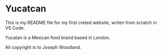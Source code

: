 # Yucatcan

This is my README file for my first creted website, writen from scratch in VS Code.

Yucatan is a Mexican food brand based in London.

All copyright is to Joseph Woodland.
